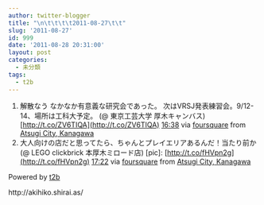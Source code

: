 ```yaml
---
author: twitter-blogger
title: "\n\t\t\t\t2011-08-27\t\t"
slug: '2011-08-27'
id: 999
date: '2011-08-28 20:31:00'
layout: post
categories:
  - 未分類
tags:
  - t2b
---
```


<div xmlns:georss="http://www.georss.org/georss">

1.  <span><span>解散なう なかなか有意義な研究会であった。 次はVRSJ発表練習会。9/12-14、場所は工科大予定。 (@ 東京工芸大学 厚木キャンバス) [http://t.co/ZV6TIQA](http://t.co/ZV6TIQA)</span> <span>[<span>16:38</span>](http://twitter.com/o_ob/status/107658316733358080) <span>via [foursquare](http://foursquare.com)</span> from [Atsugi City, Kanagawa<span></span>](http://maps.google.com/maps?q=35.462992,139.331671)</span></span>
2.  <span><span>大人向けの店だと思ってたら、ちゃんとプレイエリアあるんだ！当たり前か (@ LEGO clickbrick 本厚木ミロード店) [pic]: [http://t.co/fHVpn2g](http://t.co/fHVpn2g)</span> <span>[<span>17:22</span>](http://twitter.com/o_ob/status/107669326387089408) <span>via [foursquare](http://foursquare.com)</span> from [Atsugi City, Kanagawa<span></span>](http://maps.google.com/maps?q=35.440047,139.363913)</span></span>

</div>

Powered by [t2b](http://t2b.utilz.jp/)

<div>http://akihiko.shirai.as/</div>